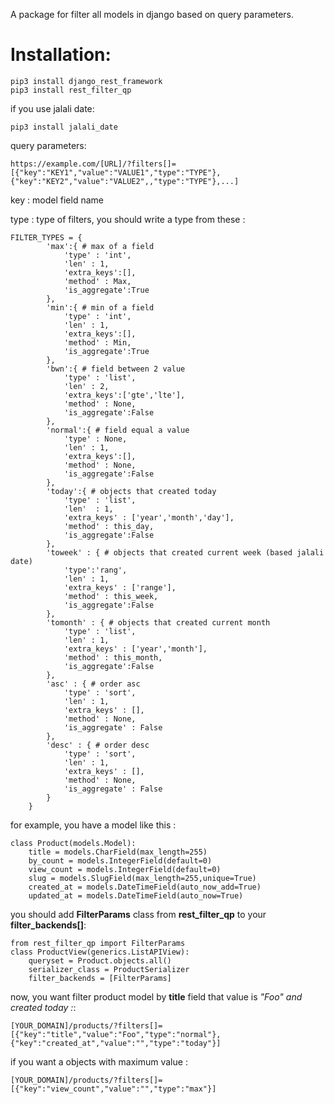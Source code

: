 A package for filter all models in django based on query parameters.


<h1>Installation:</h1>



```
pip3 install django_rest_framework
pip3 install rest_filter_qp
```


if you use jalali date:
```
pip3 install jalali_date
```


query parameters:
```
https://example.com/[URL]/?filters[]=[{"key":"KEY1","value":"VALUE1","type":"TYPE"},{"key":"KEY2","value":"VALUE2",,"type":"TYPE"},...]
```
key : model field name

type : type of filters, you should write a type from these :
```
FILTER_TYPES = {
		'max':{ # max of a field
			'type' : 'int',
			'len' : 1,
			'extra_keys':[],
			'method' : Max,
			'is_aggregate':True
		},
		'min':{ # min of a field
			'type' : 'int',
			'len' : 1,
			'extra_keys':[],
			'method' : Min,
			'is_aggregate':True
		},
		'bwn':{ # field between 2 value
			'type' : 'list',
			'len' : 2,
			'extra_keys':['gte','lte'],
			'method' : None,
			'is_aggregate':False
		},
		'normal':{ # field equal a value 
			'type' : None,
			'len' : 1,
			'extra_keys':[],
			'method' : None,
			'is_aggregate':False
		},
		'today':{ # objects that created today
			'type' : 'list',
			'len'  : 1,
			'extra_keys' : ['year','month','day'],
			'method' : this_day,
			'is_aggregate':False
		},
		'toweek' : { # objects that created current week (based jalali date)
			'type':'rang',
			'len' : 1,
			'extra_keys' : ['range'],
			'method' : this_week,
			'is_aggregate':False
		},
		'tomonth' : { # objects that created current month
			'type' : 'list',
			'len' : 1,
			'extra_keys' : ['year','month'],
			'method' : this_month,
			'is_aggregate':False
		},
		'asc' : { # order asc
			'type' : 'sort',
			'len' : 1,
			'extra_keys' : [],
			'method' : None,
			'is_aggregate' : False
		},
		'desc' : { # order desc
			'type' : 'sort',
			'len' : 1,
			'extra_keys' : [],
			'method' : None,
			'is_aggregate' : False
		}
	}
``` 


for example, you have a model like this :
```
class Product(models.Model):
    title = models.CharField(max_length=255)
    by_count = models.IntegerField(default=0)
    view_count = models.IntegerField(default=0)
    slug = models.SlugField(max_length=255,unique=True)
    created_at = models.DateTimeField(auto_now_add=True)
    updated_at = models.DateTimeField(auto_now=True)

```
you should add <b>FilterParams</b> class from <b>rest_filter_qp</b> to your <b>filter_backends[]</b>: 
```
from rest_filter_qp import FilterParams
class ProductView(generics.ListAPIView):
	queryset = Product.objects.all()
	serializer_class = ProductSerializer
	filter_backends = [FilterParams]
```

now, you want filter product model by <b>title</b> field that value is <i>"Foo" and created today :</i>:
```
[YOUR_DOMAIN]/products/?filters[]=[{"key":"title","value":"Foo","type":"normal"},{"key":"created_at","value":"","type":"today"}]
```
if you want a objects with maximum value :
```
[YOUR_DOMAIN]/products/?filters[]=[{"key":"view_count","value":"","type":"max"}]
```
